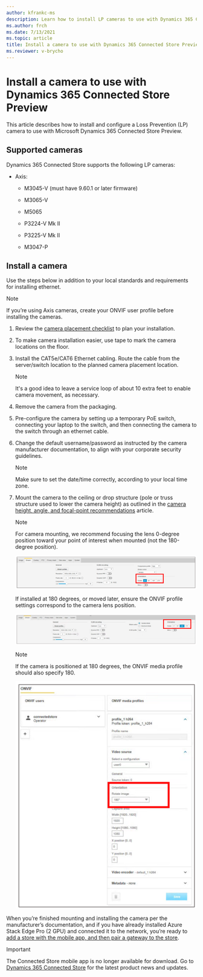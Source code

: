 ```yaml
---
author: kfrankc-ms
description: Learn how to install LP cameras to use with Dynamics 365 Connected Store Preview
ms.author: frch
ms.date: 7/13/2021
ms.topic: article
title: Install a camera to use with Dynamics 365 Connected Store Preview
ms.reviewer: v-brycho
---
```


# Install a camera to use with Dynamics 365 Connected Store Preview

This article describes how to install and configure a Loss Prevention (LP) camera to use with Microsoft Dynamics 365 Connected Store Preview.

## Supported cameras

Dynamics 365 Connected Store supports the following LP cameras:

- Axis:

   - M3045-V (must have 9.60.1 or later firmware)
   
   - M3065-V
   
   - M5065 
   
   - P3224-V Mk II
   
   - P3225-V Mk II
   
   - M3047-P
   
## Install a camera	

Use the steps below in addition to your local standards and requirements for installing ethernet.

> [!NOTE]
> If you’re using Axis cameras, create your ONVIF user profile before installing the cameras.

1. Review the [camera placement checklist](camera-placement-checklist.md) to plan your installation.

2. To make camera installation easier, use tape to mark the camera locations on the floor.

3. Install the CAT5e/CAT6 Ethernet cabling. Route the cable from the server/switch location to the planned camera placement location.

    > [!NOTE] 
    > It's a good idea to leave a service loop of about 10 extra feet to enable camera movement, as necessary.
    
4.	Remove the camera from the packaging.

5.	Pre-configure the camera by setting up a temporary PoE switch, connecting your laptop to the switch, and then connecting the camera to the switch through an ethernet cable.

6.	Change the default username/password as instructed by the camera manufacturer documentation, to align with your corporate security guidelines.

    > [!NOTE] 
    > Make sure to set the date/time correctly, according to your local time zone.
  
7.	Mount the camera to the ceiling or drop structure (pole or truss structure used to lower the camera height) as outlined in the [camera height, angle, and focal-point recommendations](camera-placement-recommendations.md) article.

    > [!NOTE] 
    > For camera mounting, we recommend focusing the lens 0-degree position toward your point of interest when mounted (not the 180-degree position).
   
    ![O-degree camera position.](media/orientation-0.PNG "0-degree camera position")
 
    If installed at 180 degrees, or moved later, ensure the ONVIF profile settings correspond to the camera lens position. 
   
    ![180-degree camera position.](media/orientation-180.PNG "180-degree camera position")
 
    > [!NOTE]  
    > If the camera is positioned at 180 degrees, the ONVIF media profile should also specify 180.
   
    ![ONVIF media profile.](media/ONVIF.PNG "ONVIF media profile")
 
When you’re finished mounting and installing the camera per the manufacturer’s documentation, and if you have already installed Azure Stack Edge Pro (2 GPU) and connected it to the network, you’re ready to [add a store with the mobile app, and then pair a gateway to the store](mobile-app-create-store.md).

> [!IMPORTANT]
> The Connected Store mobile app is no longer available for download. Go to [Dynamics 365 Connected Store](https://dynamics.microsoft.com/en-us/ai/connected-store/) for the latest product news and updates.

